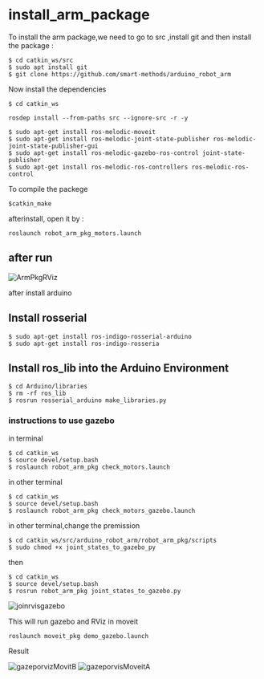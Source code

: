 # install_arm_package
To install the arm package,we need to go to src ,install git and then install the package :
```
$ cd catkin_ws/src
$ sudo apt install git
$ git clone https://github.com/smart-methods/arduino_robot_arm
```
Now install the dependencies 
```
$ cd catkin_ws
```
```
rosdep install --from-paths src --ignore-src -r -y
```
```
$ sudo apt-get install ros-melodic-moveit
$ sudo apt-get install ros-melodic-joint-state-publisher ros-melodic-joint-state-publisher-gui
$ sudo apt-get install ros-melodic-gazebo-ros-control joint-state-publisher
$ sudo apt-get install ros-melodic-ros-controllers ros-melodic-ros-control
```
To compile the packege
```
$catkin_make
```
afterinstall, open it by :
```
roslaunch robot_arm_pkg_motors.launch
```
## after run
![ArmPkgRViz](https://user-images.githubusercontent.com/85634104/122269436-e03f2780-cee5-11eb-9ad0-939f7e628bbb.png)


after install arduino

## Install rosserial
```
$ sudo apt-get install ros-indigo-rosserial-arduino
$ sudo apt-get install ros-indigo-rosseria
```
## Install ros_lib into the Arduino Environment
```
$ cd Arduino/libraries
$ rm -rf ros_lib
$ rosrun rosserial_arduino make_libraries.py
```
### instructions to use gazebo
in terminal
```
$ cd catkin_ws
$ source devel/setup.bash
$ roslaunch robot_arm_pkg check_motors.launch
```
in other terminal 
```
$ cd catkin_ws
$ source devel/setup.bash
$ roslaunch robot_arm_pkg check_motors_gazebo.launch
```
in other terminal,change the premission
```
$ cd catkin_ws/src/arduino_robot_arm/robot_arm_pkg/scripts
$ sudo chmod +x joint_states_to_gazebo_py
```
then 
```
$ cd catkin_ws
$ source devel/setup.bash
$ rosrun robot_arm_pkg joint_states_to_gazebo.py
```
![joinrvisgazebo](https://user-images.githubusercontent.com/85634104/122645046-df460a00-d120-11eb-94d7-2c6c6837da52.png)

This will run gazebo and RViz in moveit
```
roslaunch moveit_pkg demo_gazebo.launch
```

Result

![gazeporvizMovitB](https://user-images.githubusercontent.com/85634104/122688187-7d21fd80-d223-11eb-82db-2e7ac440f7e6.png)
![gazeporvisMoveitA](https://user-images.githubusercontent.com/85634104/122688255-e86bcf80-d223-11eb-9ee4-9a1ff9bc7edb.png)


